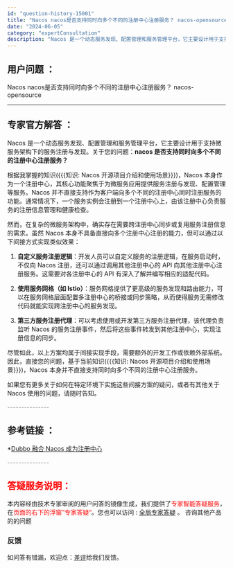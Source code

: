 ```yaml
---
id: "question-history-15001"
title: "Nacos nacos是否支持同时向多个不同的注册中心注册服务？ nacos-opensource"
date: "2024-06-05"
category: "expertConsultation"
description: "Nacos 是一个动态服务发现、配置管理和服务管理平台，它主要设计用于支持微服务架构下的服务注册与发现。关于您的问题：**nacos 是否支持同时向多个不同的注册中心注册服务？**根据我掌握的知识(知识: Nacos 开源项目介绍和使用场景)，Nacos 本身作为一个注册中心，其核心功能聚焦于为微服"
---
```


## 用户问题 ： 
 Nacos nacos是否支持同时向多个不同的注册中心注册服务？ nacos-opensource 

---------------
## 专家官方解答 ：

Nacos 是一个动态服务发现、配置管理和服务管理平台，它主要设计用于支持微服务架构下的服务注册与发现。关于您的问题：**nacos 是否支持同时向多个不同的注册中心注册服务？**

根据我掌握的知识({{{知识: Nacos 开源项目介绍和使用场景}}})，Nacos 本身作为一个注册中心，其核心功能聚焦于为微服务应用提供服务注册与发现、配置管理等服务。Nacos 并不直接支持作为客户端向多个不同的注册中心同时注册服务的功能。通常情况下，一个服务实例会注册到一个注册中心上，由该注册中心负责服务的注册信息管理和健康检查。

然而，在复杂的微服务架构中，确实存在需要跨注册中心同步或复用服务注册信息的需求。虽然 Nacos 本身不具备直接向多个注册中心注册的能力，但可以通过以下间接方式实现类似效果：

1. **自定义服务注册逻辑**：开发人员可以自定义服务的注册逻辑，在服务启动时，不仅向 Nacos 注册，还可以通过调用其他注册中心的 API 向其他注册中心注册服务。这需要对各注册中心的 API 有深入了解并编写相应的适配代码。

2. **使用服务网格（如 Istio）**：服务网格提供了更高级的服务发现和路由能力，可以在服务网格层面配置多注册中心的桥接或同步策略，从而使得服务无需修改代码就能实现跨注册中心的服务发现。

3. **第三方服务注册代理**：可以考虑使用或开发第三方服务注册代理，该代理负责监听 Nacos 的服务注册事件，然后将这些事件转发到其他注册中心，实现注册信息的同步。

尽管如此，以上方案均属于间接实现手段，需要额外的开发工作或依赖外部系统。因此，直接您的问题，基于当前知识({{{知识: Nacos 开源项目介绍和使用场景}}})，Nacos 本身并不直接支持同时向多个不同的注册中心注册服务。

如果您有更多关于如何在特定环境下实施这些间接方案的疑问，或者有其他关于 Nacos 使用的问题，请随时告知。


<font color="#949494">---------------</font> 


## 参考链接 ：

*[Dubbo 融合 Nacos 成为注册中心](https://nacos.io/docs/latest/ecology/use-nacos-with-dubbo)


 <font color="#949494">---------------</font> 
 


## <font color="#FF0000">答疑服务说明：</font> 

本内容经由技术专家审阅的用户问答的镜像生成，我们提供了<font color="#FF0000">专家智能答疑服务</font>，在<font color="#FF0000">页面的右下的浮窗”专家答疑“</font>。您也可以访问 : [全局专家答疑](https://answer.opensource.alibaba.com/docs/intro) 。 咨询其他产品的的问题

### 反馈
如问答有错漏，欢迎点：[差评](https://ai.nacos.io/user/feedbackByEnhancerGradePOJOID?enhancerGradePOJOId=15054)给我们反馈。
